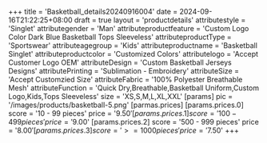 +++
title = 'Basketball_details20240916004'
date = 2024-09-16T21:22:25+08:00
draft = true
layout = 'productdetails'
attributestyle = 'Singlet'
attributegender = 'Man'
attributeproductfeature = 'Custom Logo  Color Dark Blue Basketball Tops Sleeveless'
attributeproductType = 'Sportswear'
attributeagegroup = 'Kids'
attributeproductname = 'Basketball Singlet'
attributeproductcolor = 'Customized Colors'
attributelogo = 'Accept Customer Logo OEM'
attributeDesign = 'Custom Basketball Jerseys Designs'
attributePrinting = 'Sublimation - Embroidery'
attributeSize = 'Accept Customzied Size'
attributeFabric = '100% Polyester Breathable Mesh'
attributeFunction = 'Quick Dry,Breathable,Basketball Uniform,Custom Logo,Kids,Tops Sleeveless'
size = 'XS,S,M,L,XL,XXL'
[params]
  pic = '/images/products/basketball-5.png'
  [parmas.prices]
    [params.prices.0]
      score = '10 - 99 pieces'
      price = '$9.50'
    [params.prices.1]
      score = '100 - 499 pieces'
      price = '$9.00'
    [params.prices.2]
      score = '500 - 999 pieces'
      price = '$8.00'
    [params.prices.3]
      score = '>= 1000 pieces'
      price = '$7.50'
+++
